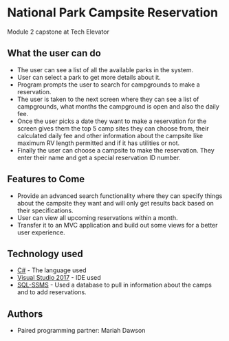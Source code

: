 # National Park Campsite Reservation
Module 2 capstone at Tech Elevator 

## What the user can do
* The user can see a list of all the available parks in the system.
* User can select a park to get more details about it.
* Program prompts the user to search for campgrounds to make a reservation.
* The user is taken to the next screen where they can see a list of campgrounds, what months the campground is open and also the daily fee.
* Once the user picks a date they want to make a reservation for the screen gives them the top 5 camp sites they can choose from, their calculated daily fee and other information about the campsite like maximum RV length permitted and if it has utilities or not.
* Finally the user can choose a campsite to make the reservation. They enter their name and get a special reservation ID number.

## Features to Come
* Provide an advanced search functionality where they can specify things about the campsite they want and will only get results back based on their specifications.
* User can view all upcoming reservations within a month.
* Transfer it to an MVC application and build out some views for a better user experience.

## Technology used
* [C#](https://docs.microsoft.com/en-us/dotnet/csharp/) - The language used
* [Visual Studio 2017](https://visualstudio.microsoft.com/vs/whatsnew/) - IDE used
* [SQL-SSMS](https://docs.microsoft.com/en-us/sql/sql-server/sql-server-technical-documentation?toc=..%2ftoc%2ftoc.json&view=sql-server-2017) - Used a database to pull in information about the camps and to add reservations.

## Authors
* Paired programming partner: Mariah Dawson

